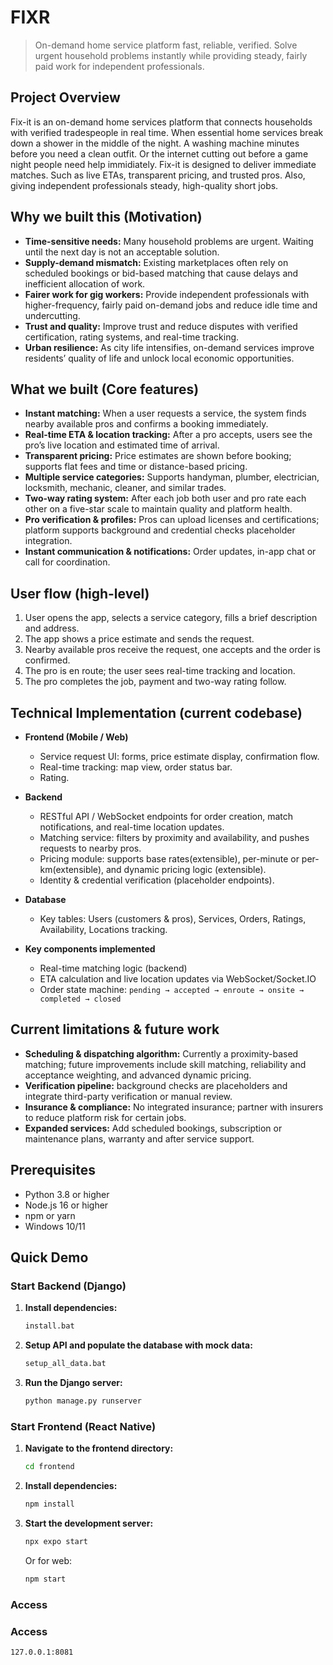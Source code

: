 # FIXR

> On-demand home service platform fast, reliable, verified. Solve urgent household problems instantly while providing steady, fairly paid work for independent professionals.

## Project Overview

Fix-it is an on-demand home services platform that connects households with verified tradespeople in real time. When essential home services break down a shower in the middle of the night. A washing machine minutes before you need a clean outfit. Or the internet cutting out before a game night people need help immidiately. Fix-it is designed to deliver immediate matches. Such as live ETAs, transparent pricing, and trusted pros. Also, giving independent professionals steady, high-quality short jobs.

## Why we built this (Motivation)

- **Time-sensitive needs:** Many household problems are urgent. Waiting until the next day is not an acceptable solution.
- **Supply-demand mismatch:** Existing marketplaces often rely on scheduled bookings or bid-based matching that cause delays and inefficient allocation of work.
- **Fairer work for gig workers:** Provide independent professionals with higher-frequency, fairly paid on-demand jobs and reduce idle time and undercutting.
- **Trust and quality:** Improve trust and reduce disputes with verified certification, rating systems, and real-time tracking.
- **Urban resilience:** As city life intensifies, on-demand services improve residents’ quality of life and unlock local economic opportunities.

## What we built (Core features)

- **Instant matching:** When a user requests a service, the system finds nearby available pros and confirms a booking immediately.
- **Real-time ETA & location tracking:** After a pro accepts, users see the pro’s live location and estimated time of arrival.
- **Transparent pricing:** Price estimates are shown before booking; supports flat fees and time or distance-based pricing.
- **Multiple service categories:** Supports handyman, plumber, electrician, locksmith, mechanic, cleaner, and similar trades.
- **Two-way rating system:** After each job both user and pro rate each other on a five-star scale to maintain quality and platform health.
- **Pro verification & profiles:** Pros can upload licenses and certifications; platform supports background and credential checks placeholder integration.
- **Instant communication & notifications:** Order updates, in-app chat or call for coordination.

## User flow (high-level)

1. User opens the app, selects a service category, fills a brief description and address.
2. The app shows a price estimate and sends the request.
3. Nearby available pros receive the request, one accepts and the order is confirmed.
4. The pro is en route; the user sees real-time tracking and location.
5. The pro completes the job, payment and two-way rating follow.

## Technical Implementation (current codebase)

- **Frontend (Mobile / Web)**

  - Service request UI: forms, price estimate display, confirmation flow.
  - Real-time tracking: map view, order status bar.
  - Rating.

- **Backend**

  - RESTful API / WebSocket endpoints for order creation, match notifications, and real-time location updates.
  - Matching service: filters by proximity and availability, and pushes requests to nearby pros.
  - Pricing module: supports base rates(extensible), per-minute or per-km(extensible), and dynamic pricing logic (extensible).
  - Identity & credential verification (placeholder endpoints).

- **Database**

  - Key tables: Users (customers & pros), Services, Orders, Ratings, Availability, Locations tracking.

- **Key components implemented**

  - Real-time matching logic (backend)
  - ETA calculation and live location updates via WebSocket/Socket.IO
  - Order state machine: `pending → accepted → enroute → onsite → completed → closed`

## Current limitations & future work

- **Scheduling & dispatching algorithm:** Currently a proximity-based matching; future improvements include skill matching, reliability and acceptance weighting, and advanced dynamic pricing.
- **Verification pipeline:** background checks are placeholders and integrate third-party verification or manual review.
- **Insurance & compliance:** No integrated insurance; partner with insurers to reduce platform risk for certain jobs.
- **Expanded services:** Add scheduled bookings, subscription or maintenance plans, warranty and after service support.

## Prerequisites

- Python 3.8 or higher
- Node.js 16 or higher
- npm or yarn
- Windows 10/11

## Quick Demo

### Start Backend (Django)

1. **Install dependencies:**

   ```cmd
   install.bat
   ```

2. **Setup API and populate the database with mock data:**

   ```cmd
   setup_all_data.bat
   ```

3. **Run the Django server:**
   ```cmd
   python manage.py runserver
   ```

### Start Frontend (React Native)

1. **Navigate to the frontend directory:**

   ```cmd
   cd frontend
   ```

2. **Install dependencies:**

   ```cmd
   npm install
   ```

3. **Start the development server:**
   ```cmd
   npx expo start
   ```
   Or for web:
   ```cmd
   npm start
   ```

### Access

### Access

`127.0.0.1:8081`
